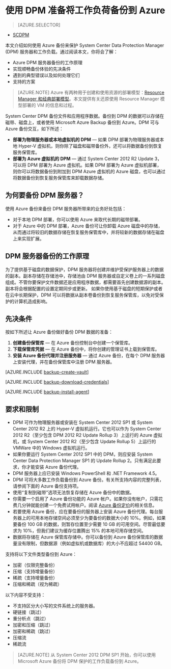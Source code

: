 <properties
	pageTitle="Azure DPM 备份简介 | Azure"
	description="使用 Azure 备份服务备份 DPM 服务器的简介"
	services="backup"
	documentationCenter=""
	authors="trinadhk"
	manager="shreeshd"
	editor=""
	keywords="System Center Data Protection Manager, Data Protection Manager, dpm 备份"/>

<tags
	ms.service="backup" 
	ms.date="05/10/2016"
	wacn.date="06/06/2016"/>

# 使用 DPM 准备将工作负荷备份到 Azure

> [AZURE.SELECTOR]
- [SCDPM](/documentation/articles/backup-azure-dpm-introduction/)

本文介绍如何使用 Azure 备份来保护 System Center Data Protection Manager (DPM) 服务器和工作负载。通过阅读本文，你将会了解：

- Azure DPM 服务器备份的工作原理
- 实现顺畅备份体验的先决条件
- 遇到的典型错误以及如何处理它们
- 支持的方案

> [AZURE.NOTE] Azure 有两种用于创建和使用资源的部署模型：[Resource Manager 和经典部署模型](/documentation/articles/resource-manager-deployment-model/)。本文提供有关还原使用 Resource Manager 模型部署的 VM 的信息和过程。

System Center DPM 备份文件和应用程序数据。备份到 DPM 的数据可以存储在磁带、磁盘上，或者使用 Microsoft Azure Backup 备份到 Azure。DPM 可与 Azure 备份交互，如下所述：

- **部署为物理服务器或本地虚拟机的 DPM** — 如果 DPM 部署为物理服务器或本地 Hyper-V 虚拟机，则你除了磁盘和磁带备份外，还可以将数据备份到恢复服务保管库。
- **部署为 Azure 虚拟机的 DPM** — 通过 System Center 2012 R2 Update 3，可以将 DPM 部署为 Azure 虚拟机。如果 DPM 部署为 Azure 虚拟机部署，则你可以将数据备份到附加到 DPM Azure 虚拟机的 Azure 磁盘，也可以通过将数据备份到恢复服务保管库来卸载数据存储。

## 为何要备份 DPM 服务器？

使用 Azure 备份来备份 DPM 服务器所带来的业务好处包括：

- 对于本地 DPM 部署，你可以使用 Azure 来取代长期的磁带部署。
- 对于 Azure 中的 DPM 部署，Azure 备份可让你卸载 Azure 磁盘中的存储，从而通过将较旧的数据存储在恢复服务保管库中，并将较新的数据存储在磁盘上来实现扩展。

## DPM 服务器备份的工作原理
为了提供基于磁盘的数据保护，DPM 服务器将创建并维护受保护服务器上的数据的副本。副本存储在存储池中，存储池由 DPM 服务器或自定义卷上的一系列磁盘组成。不管你要保护文件数据还是应用程序数据，都需要首先创建数据源的副本。副本将会根据配置的设置定期同步或更新。
如果你使用基于磁盘的短期保护或者在云中长期保护，DPM 可以将数据从副本卷备份到恢复服务保管库，以免对受保护的计算机造成影响。

## 先决条件
按如下所述让 Azure 备份做好备份 DPM 数据的准备：

1. **创建备份保管库** — 在 Azure 备份控制台中创建一个保管库。
2. **下载保管库凭据** — 在 Azure 备份中，将你创建的管理证书上载到保管库。
3. **安装 Azure 备份代理并注册服务器** — 通过 Azure 备份，在每个 DPM 服务器上安装代理，并在备份保管库中注册 DPM 服务器。

[AZURE.INCLUDE [backup-create-vault](../includes/backup-create-vault.md)]

[AZURE.INCLUDE [backup-download-credentials](../includes/backup-download-credentials.md)]

[AZURE.INCLUDE [backup-install-agent](../includes/backup-install-agent.md)]


## 要求和限制

- DPM 可作为物理服务器或安装在 System Center 2012 SP1 或 System Center 2012 R2 上的 Hyper-V 虚拟机运行。它也可以作为 System Center 2012 R2（至少包含 DPM 2012 R2 Update Rollup 3）上运行的 Azure 虚拟机，或 System Center 2012 R2（至少包含 Update Rollup 5）上运行的 VMWare 中的 Windows 虚拟机运行。
- 如果你要运行 System Center 2012 SP1 中的 DPM，则应安装 System Center Data Protection Manager SP1 的 Update Rollup 2。只有满足此要求，你才能安装 Azure 备份代理。
- DPM 服务器上应已安装 Windows PowerShell 和 .NET Framework 4.5。
- DPM 可将大多数工作负载备份到 Azure 备份。有关所支持内容的完整列表，请参阅下面的 Azure 备份支持项。
- 使用“复制到磁带”选项无法恢复存储在 Azure 备份中的数据。
- 你需要一个启用了 Azure 备份功能的 Azure 帐户。如果你没有帐户，只需花费几分钟就能创建一个免费试用帐户。阅读 [Azure 备份定价](/pricing/details/back-up/)的相关信息。
- 若要使用 Azure 备份，应在要备份的服务器上安装 Azure 备份代理。每台服务器上的可用本地存储空间必须至少为要备份的数据大小的 10%。例如，如果要备份 100 GB 的数据，则暂存位置至少需要 10 GB 的可用空间。尽管最低要求为 10%，但我们建议为缓存位置腾出 15% 的本地可用存储空间。
- 数据将存储在 Azure 保管库存储中。你可以备份到 Azure 备份保管库的数据量没有限制，但数据源（例如虚拟机或数据库）的大小不应超过 54400 GB。

支持将以下文件类型备份到 Azure：

- 加密（仅限完整备份）
- 压缩（支持增量备份）
- 稀疏（支持增量备份）
- 压缩和稀疏（视为稀疏）

以下内容不受支持：

- 不支持区分大小写的文件系统上的服务器。
- 硬链接（跳过）
- 重分析点（跳过）
- 加密和压缩（跳过）
- 加密和稀疏（跳过）
- 压缩流
- 稀疏流

>[AZURE.NOTE] 从 System Center 2012 DPM SP1 开始，你可以使用 Microsoft Azure 备份将 DPM 保护的工作负载备份到 Azure。

<!---HONumber=Mooncake_0801_2016-->